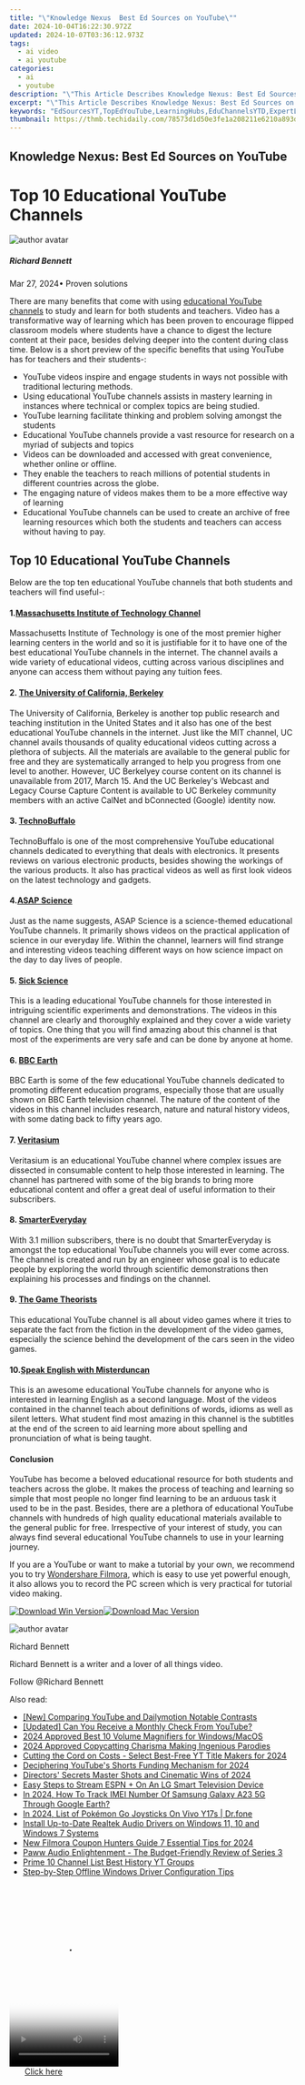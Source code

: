 ```yaml
---
title: "\"Knowledge Nexus  Best Ed Sources on YouTube\""
date: 2024-10-04T16:22:30.972Z
updated: 2024-10-07T03:36:12.973Z
tags:
  - ai video
  - ai youtube
categories:
  - ai
  - youtube
description: "\"This Article Describes Knowledge Nexus: Best Ed Sources on YouTube\""
excerpt: "\"This Article Describes Knowledge Nexus: Best Ed Sources on YouTube\""
keywords: "EdSourcesYT,TopEdYouTube,LearningHubs,EduChannelsYTD,ExpertLearningVids,SchoolDocsOnYT,KnowledgeStreamYT"
thumbnail: https://thmb.techidaily.com/78573d1d50e3fe1a208211e6210a893de5cb63383e5008c1e4699b06b4a4f916.jpg
---
```


## Knowledge Nexus: Best Ed Sources on YouTube

# Top 10 Educational YouTube Channels

![author avatar](https://images.wondershare.com/filmora/article-images/richard-bennett.jpg)

##### Richard Bennett

 Mar 27, 2024• Proven solutions

There are many benefits that come with using [educational YouTube channels](https://tools.techidaily.com/wondershare/filmora/download/) to study and learn for both students and teachers. Video has a transformative way of learning which has been proven to encourage flipped classroom models where students have a chance to digest the lecture content at their pace, besides delving deeper into the content during class time. Below is a short preview of the specific benefits that using YouTube has for teachers and their students-:

* YouTube videos inspire and engage students in ways not possible with traditional lecturing methods.
* Using educational YouTube channels assists in mastery learning in instances where technical or complex topics are being studied.
* YouTube learning facilitate thinking and problem solving amongst the students
* Educational YouTube channels provide a vast resource for research on a myriad of subjects and topics
* Videos can be downloaded and accessed with great convenience, whether online or offline.
* They enable the teachers to reach millions of potential students in different countries across the globe.
* The engaging nature of videos makes them to be a more effective way of learning
* Educational YouTube channels can be used to create an archive of free learning resources which both the students and teachers can access without having to pay.

## Top 10 Educational YouTube Channels

Below are the top ten educational YouTube channels that both students and teachers will find useful-:

#### 1.[Massachusetts Institute of Technology Channel](https://www.youtube.com/user/MIT)

Massachusetts Institute of Technology is one of the most premier higher learning centers in the world and so it is justifiable for it to have one of the best educational YouTube channels in the internet. The channel avails a wide variety of educational videos, cutting across various disciplines and anyone can access them without paying any tuition fees.

#### 2. [The University of California, Berkeley](https://www.youtube.com/user/UCBerkeley)

The University of California, Berkeley is another top public research and teaching institution in the United States and it also has one of the best educational YouTube channels in the internet. Just like the MIT channel, UC channel avails thousands of quality educational videos cutting across a plethora of subjects. All the materials are available to the general public for free and they are systematically arranged to help you progress from one level to another. However, UC Berkelyey course content on its channel is unavailable from 2017, March 15\. And the UC Berkeley's Webcast and Legacy Course Capture Content is available to UC Berkeley community members with an active CalNet and bConnected (Google) identity now.

#### 3. [TechnoBuffalo](https://www.youtube.com/channel/UCR0AnNR7sViH3TWMJl5jyxw)

TechnoBuffalo is one of the most comprehensive YouTube educational channels dedicated to everything that deals with electronics. It presents reviews on various electronic products, besides showing the workings of the various products. It also has practical videos as well as first look videos on the latest technology and gadgets.

#### 4.[ASAP Science](https://www.youtube.com/user/AsapSCIENCE)

Just as the name suggests, ASAP Science is a science-themed educational YouTube channels. It primarily shows videos on the practical application of science in our everyday life. Within the channel, learners will find strange and interesting videos teaching different ways on how science impact on the day to day lives of people.

#### 5. [Sick Science](https://www.youtube.com/user/SteveSpanglerScience)

This is a leading educational YouTube channels for those interested in intriguing scientific experiments and demonstrations. The videos in this channel are clearly and thoroughly explained and they cover a wide variety of topics. One thing that you will find amazing about this channel is that most of the experiments are very safe and can be done by anyone at home.

#### 6. [BBC Earth](https://www.youtube.com/user/BBCEarth)

BBC Earth is some of the few educational YouTube channels dedicated to promoting different education programs, especially those that are usually shown on BBC Earth television channel. The nature of the content of the videos in this channel includes research, nature and natural history videos, with some dating back to fifty years ago.

#### 7. [Veritasium](https://www.youtube.com/user/1veritasium)

Veritasium is an educational YouTube channel where complex issues are dissected in consumable content to help those interested in learning. The channel has partnered with some of the big brands to bring more educational content and offer a great deal of useful information to their subscribers.

#### 8. [SmarterEveryday](https://www.youtube.com/user/destinws2)

With 3.1 million subscribers, there is no doubt that SmarterEveryday is amongst the top educational YouTube channels you will ever come across. The channel is created and run by an engineer whose goal is to educate people by exploring the world through scientific demonstrations then explaining his processes and findings on the channel.

#### 9. [The Game Theorists](https://www.youtube.com/user/MatthewPatrick13)

This educational YouTube channel is all about video games where it tries to separate the fact from the fiction in the development of the video games, especially the science behind the development of the cars seen in the video games.

#### 10.[Speak English with Misterduncan](https://www.youtube.com/user/duncaninchina)

This is an awesome educational YouTube channels for anyone who is interested in learning English as a second language. Most of the videos contained in the channel teach about definitions of words, idioms as well as silent letters. What student find most amazing in this channel is the subtitles at the end of the screen to aid learning more about spelling and pronunciation of what is being taught.

#### Conclusion

YouTube has become a beloved educational resource for both students and teachers across the globe. It makes the process of teaching and learning so simple that most people no longer find learning to be an arduous task it used to be in the past. Besides, there are a plethora of educational YouTube channels with hundreds of high quality educational materials available to the general public for free. Irrespective of your interest of study, you can always find several educational YouTube channels to use in your learning journey.

If you are a YouTube or want to make a tutorial by your own, we recommend you to try [Wondershare Filmora](https://tools.techidaily.com/wondershare/filmora/download/), which is easy to use yet powerful enough, it also allows you to record the PC screen which is very practical for tutorial video making.

[![Download Win Version](https://images.wondershare.com/filmora/guide/download-btn-win.jpg)](https://tools.techidaily.com/wondershare/filmora/download/)[![Download Mac Version](https://images.wondershare.com/filmora/guide/download-btn-mac.jpg)](https://tools.techidaily.com/wondershare/filmora/download/)

![author avatar](https://images.wondershare.com/filmora/article-images/richard-bennett.jpg)

Richard Bennett

Richard Bennett is a writer and a lover of all things video.

Follow @Richard Bennett

<ins class="adsbygoogle"
      style="display:block"
      data-ad-client="ca-pub-7571918770474297"
      data-ad-slot="8358498916"
      data-ad-format="auto"
      data-full-width-responsive="true"></ins>

<span class="atpl-alsoreadstyle">Also read:</span>
<div><ul>
<li><a href="https://youtube-clips.techidaily.com/new-comparing-youtube-and-dailymotion-notable-contrasts/"><u>[New] Comparing YouTube and Dailymotion Notable Contrasts</u></a></li>
<li><a href="https://youtube-clips.techidaily.com/updated-can-you-receive-a-monthly-check-from-youtube/"><u>[Updated] Can You Receive a Monthly Check From YouTube?</u></a></li>
<li><a href="https://youtube-clips.techidaily.com/2024-approved-best-10-volume-magnifiers-for-windowsmacos/"><u>2024 Approved Best 10 Volume Magnifiers for Windows/MacOS</u></a></li>
<li><a href="https://youtube-clips.techidaily.com/2024-approved-copycatting-charisma-making-ingenious-parodies/"><u>2024 Approved Copycatting Charisma Making Ingenious Parodies</u></a></li>
<li><a href="https://youtube-clips.techidaily.com/cutting-the-cord-on-costs-select-best-free-yt-title-makers-for-2024/"><u>Cutting the Cord on Costs - Select Best-Free YT Title Makers for 2024</u></a></li>
<li><a href="https://youtube-clips.techidaily.com/deciphering-youtubes-shorts-funding-mechanism-for-2024/"><u>Deciphering YouTube's Shorts Funding Mechanism for 2024</u></a></li>
<li><a href="https://extra-resources.techidaily.com/directors-secrets-master-shots-and-cinematic-wins-of-2024/"><u>Directors' Secrets Master Shots and Cinematic Wins of 2024</u></a></li>
<li><a href="https://tech-recovery.techidaily.com/easy-steps-to-stream-espn-plus-on-an-lg-smart-television-device/"><u>Easy Steps to Stream ESPN + On An LG Smart Television Device</u></a></li>
<li><a href="https://android-unlock.techidaily.com/in-2024-how-to-track-imei-number-of-samsung-galaxy-a23-5g-through-google-earth-by-drfone-android/"><u>In 2024, How To Track IMEI Number Of Samsung Galaxy A23 5G Through Google Earth?</u></a></li>
<li><a href="https://change-location.techidaily.com/in-2024-list-of-pokemon-go-joysticks-on-vivo-y17s-drfone-by-drfone-virtual-android/"><u>In 2024, List of Pokémon Go Joysticks On Vivo Y17s | Dr.fone</u></a></li>
<li><a href="https://driver-download.techidaily.com/install-up-to-date-realtek-audio-drivers-on-windows-11-10-and-windows-7-systems/"><u>Install Up-to-Date Realtek Audio Drivers on Windows 11, 10 and Windows 7 Systems</u></a></li>
<li><a href="https://video-creation-software.techidaily.com/new-filmora-coupon-hunters-guide-7-essential-tips-for-2024/"><u>New Filmora Coupon Hunters Guide 7 Essential Tips for 2024</u></a></li>
<li><a href="https://buynow-help.techidaily.com/paww-audio-enlightenment-the-budget-friendly-review-of-series-3/"><u>Paww Audio Enlightenment - The Budget-Friendly Review of Series 3</u></a></li>
<li><a href="https://youtube-clips.techidaily.com/prime-10-channel-list-best-history-yt-groups/"><u>Prime 10 Channel List Best History YT Groups</u></a></li>
<li><a href="https://driver-download.techidaily.com/step-by-step-offline-windows-driver-configuration-tips/"><u>Step-by-Step Offline Windows Driver Configuration Tips</u></a></li>
</ul></div>

<!-- affiliate ads begin -->
<span id="1702748">
					<video width="192" height="320" style="cursor:pointer"
           poster="//a.impactradius-go.com/display-clicktoplayimage/1702748.png"
           onclick="if(!this.playClicked){this.play();this.setAttribute('controls',true);this.playClicked=true;}">
	   <source src="//a.impactradius-go.com/display-ad/18544-1702748">
	   <img src="//a.impactradius-go.com/display-clicktoplayimage/1702748.png" style="border: none; height: 100%; width: 100%; object-fit: contain">
	</video>
	<div style="width:120px;text-align:center"><a href="javascript:window.open(decodeURIComponent('https%3A%2F%2Ftwopages.pxf.io%2Fc%2F5597632%2F1702748%2F18544'), '_blank');void(0);">Click here</a></div>
</span>
<img height="0" width="0" src="https://imp.pxf.io/i/5597632/1702748/18544" style="position:absolute;visibility:hidden;" border="0" />
<!-- affiliate ads end -->

